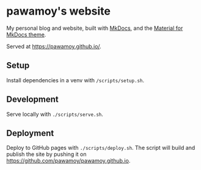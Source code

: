 # pawamoy's website

My personal blog and website, built with [MkDocs](https://mkdocs.org),
and the [Material for MkDocs theme](https://squidfunk.github.io/mkdocs-material/).

Served at https://pawamoy.github.io/.

## Setup

Install dependencies in a venv with `/scripts/setup.sh`.

## Development

Serve locally with `./scripts/serve.sh`.

## Deployment

Deploy to GitHub pages with `./scripts/deploy.sh`.
The script will build and publish the site by pushing it
on https://github.com/pawamoy/pawamoy.github.io.
